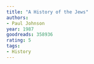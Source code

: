 ```yaml
---
title: "A History of the Jews"
authors:
- Paul Johnson
year: 1987
goodreads: 358936
rating: 5
tags:
- History
---
```

